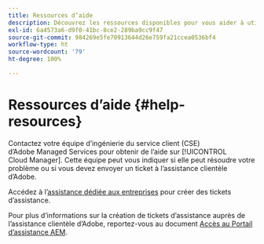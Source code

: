 ```yaml
---
title: Ressources d’aide
description: Découvrez les ressources disponibles pour vous aider à utiliser Cloud Manager.
exl-id: 6a4573a6-d9f0-41bc-8ce2-289ba9cc9f47
source-git-commit: 984269e5fe70913644d26e759fa21ccea0536bf4
workflow-type: ht
source-wordcount: '79'
ht-degree: 100%

---
```



# Ressources d’aide {#help-resources}

Contactez votre équipe d’ingénierie du service client (CSE) d’Adobe Managed Services pour obtenir de l’aide sur [!UICONTROL Cloud Manager]. Cette équipe peut vous indiquer si elle peut résoudre votre problème ou si vous devez envoyer un ticket à l’assistance clientèle d’Adobe.

Accédez à l’[assistance dédiée aux entreprises](https://experienceleague.adobe.com/?support-tab=home&amp;lang=fr#support) pour créer des tickets d’assistance.

Pour plus d’informations sur la création de tickets d’assistance auprès de l’assistance clientèle d’Adobe, reportez-vous au document [Accès au Portail d’assistance AEM](https://helpx.adobe.com/fr/enterprise/using/support-and-expert-services.html).

